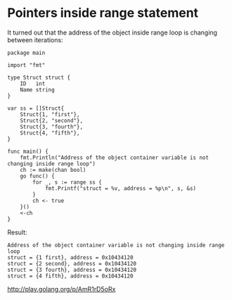 # Pointers inside range statement

It turned out that the address of the object inside range loop is changing between iterations:

    package main
    
    import "fmt"
    
    type Struct struct {
    	ID   int
    	Name string
    }
    
    var ss = []Struct{
    	Struct{1, "first"},
    	Struct{2, "second"},
    	Struct{3, "fourth"},
    	Struct{4, "fifth"},
    }
    
    func main() {
    	fmt.Println("Address of the object container variable is not changing inside range loop")
    	ch := make(chan bool)
    	go func() {
    		for _, s := range ss {
    			fmt.Printf("struct = %v, address = %p\n", s, &s)
    		}
    		ch <- true
    	}()
    	<-ch
    }

Result:

    Address of the object container variable is not changing inside range loop
    struct = {1 first}, address = 0x10434120
    struct = {2 second}, address = 0x10434120
    struct = {3 fourth}, address = 0x10434120
    struct = {4 fifth}, address = 0x10434120


http://play.golang.org/p/AmR1rD5oRx
